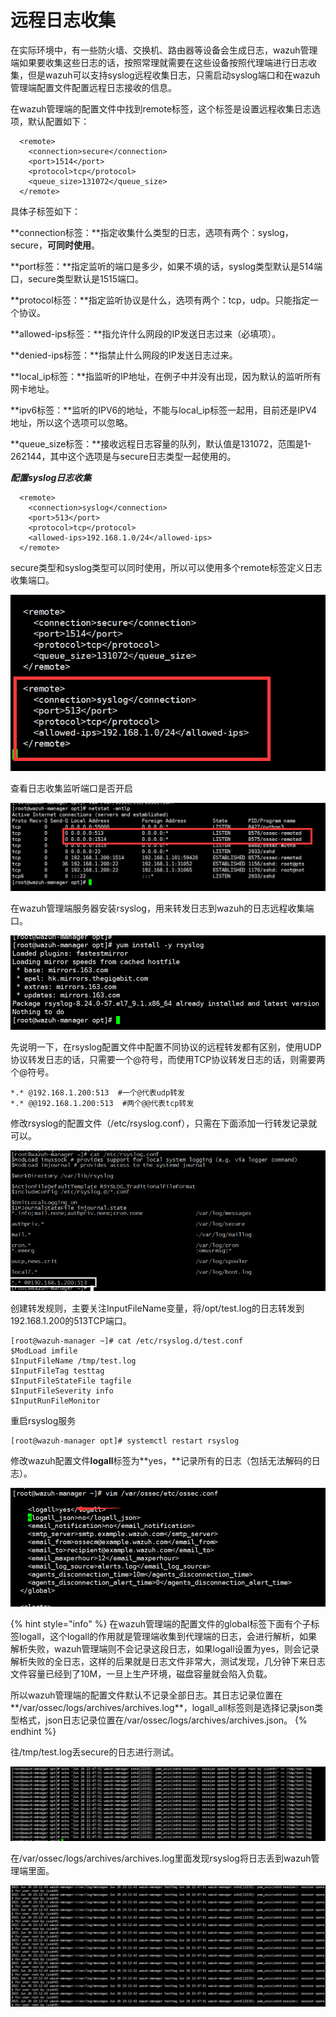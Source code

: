 # 远程日志收集

在实际环境中，有一些防火墙、交换机、路由器等设备会生成日志，wazuh管理端如果要收集这些日志的话，按照常理就需要在这些设备按照代理端进行日志收集，但是wazuh可以支持syslog远程收集日志，只需启动syslog端口和在wazuh管理端配置文件配置远程日志接收的信息。

在wazuh管理端的配置文件中找到remote标签，这个标签是设置远程收集日志选项，默认配置如下：

```text
  <remote>
    <connection>secure</connection>
    <port>1514</port>
    <protocol>tcp</protocol>
    <queue_size>131072</queue_size>
  </remote>
```

具体子标签如下：

**connection标签：**指定收集什么类型的日志，选项有两个：syslog，secure，**可同时使用**。

**port标签：**指定监听的端口是多少，如果不填的话，syslog类型默认是514端口，secure类型默认是1515端口。

**protocol标签：**指定监听协议是什么，选项有两个：tcp，udp。只能指定一个协议。

**allowed-ips标签：**指允许什么网段的IP发送日志过来（必填项）。

**denied-ips标签：**指禁止什么网段的IP发送日志过来。

**local\_ip标签：**指监听的IP地址，在例子中并没有出现，因为默认的监听所有网卡地址。

**ipv6标签：**监听的IPV6的地址，不能与local\_ip标签一起用，目前还是IPV4地址，所以这个选项可以忽略。

**queue\_size标签：**接收远程日志容量的队列，默认值是131072，范围是1-262144，其中这个选项是与secure日志类型一起使用的。



_**配置syslog日志收集**_

```text
  <remote>
    <connection>syslog</connection>
    <port>513</port>
    <protocol>tcp</protocol>
    <allowed-ips>192.168.1.0/24</allowed-ips>
  </remote>
```

secure类型和syslog类型可以同时使用，所以可以使用多个remote标签定义日志收集端口。

![](../../../.gitbook/assets/image%20%2848%29.png)

查看日志收集监听端口是否开启

![](../../../.gitbook/assets/image%20%2844%29%20%281%29.png)

在wazuh管理端服务器安装rsyslog，用来转发日志到wazuh的日志远程收集端口。

![](../../../.gitbook/assets/image%20%2853%29.png)

先说明一下，在rsyslog配置文件中配置不同协议的远程转发都有区别，使用UDP协议转发日志的话，只需要一个@符号，而使用TCP协议转发日志的话，则需要两个@符号。

```text
*.* @192.168.1.200:513  #一个@代表udp转发
*.* @@192.168.1.200:513  #两个@@代表tcp转发
```

修改rsyslog的配置文件（/etc/rsyslog.conf），只需在下面添加一行转发记录就可以。

![](../../../.gitbook/assets/image%20%2845%29.png)

创建转发规则，主要关注InputFileName变量，将/opt/test.log的日志转发到192.168.1.200的513TCP端口。

```text
[root@wazuh-manager ~]# cat /etc/rsyslog.d/test.conf
$ModLoad imfile
$InputFileName /tmp/test.log
$InputFileTag testtag
$InputFileStateFile tagfile
$InputFileSeverity info
$InputRunFileMonitor
```

重启rsyslog服务

```text
[root@wazuh-manager opt]# systemctl restart rsyslog 
```

修改wazuh配置文件**logall**标签为**yes，**记录所有的日志（包括无法解码的日志）。

![](../../../.gitbook/assets/image%20%2859%29.png)

{% hint style="info" %}
在wazuh管理端的配置文件的global标签下面有个子标签logall，这个logall的作用就是管理端收集到代理端的日志，会进行解析，如果解析失败，wazuh管理端则不会记录这段日志，如果logall设置为yes，则会记录解析失败的全日志，这样的后果就是日志文件非常大，测试发现，几分钟下来日志文件容量已经到了10M，一旦上生产环境，磁盘容量就会陷入负载。

所以wazuh管理端的配置文件默认不记录全部日志。其日志记录位置在**/var/ossec/logs/archives/archives.log**，logall\_all标签则是选择记录json类型格式，json日志记录位置在/var/ossec/logs/archives/archives.json。
{% endhint %}

往/tmp/test.log丢secure的日志进行测试。

![](../../../.gitbook/assets/image%20%2856%29.png)

在/var/ossec/logs/archives/archives.log里面发现rsyslog将日志丢到wazuh管理端里面。

![](../../../.gitbook/assets/image%20%2858%29.png)



